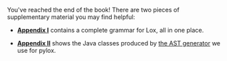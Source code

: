 You've reached the end of the book! There are two pieces of supplementary
material you may find helpful:

- **[Appendix I][]** contains a complete grammar for Lox, all in one place.

- **[Appendix II][]** shows the Java classes produced by [the AST generator][]
  we use for pylox.

[appendix i]: appendix-i.html
[appendix ii]: appendix-ii.html
[the ast generator]: representing-code.html#metaprogramming-the-trees

